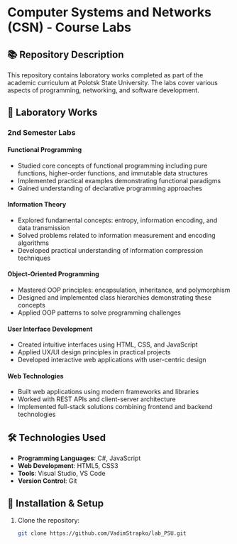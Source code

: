 # Computer Systems and Networks (CSN) - Course Labs

## 📚 Repository Description
This repository contains laboratory works completed as part of the academic curriculum at Polotsk State University. The labs cover various aspects of programming, networking, and software development.

## 🧪 Laboratory Works

### 2nd Semester Labs

#### Functional Programming
- Studied core concepts of functional programming including pure functions, higher-order functions, and immutable data structures
- Implemented practical examples demonstrating functional paradigms
- Gained understanding of declarative programming approaches

#### Information Theory
- Explored fundamental concepts: entropy, information encoding, and data transmission
- Solved problems related to information measurement and encoding algorithms
- Developed practical understanding of information compression techniques

#### Object-Oriented Programming
- Mastered OOP principles: encapsulation, inheritance, and polymorphism
- Designed and implemented class hierarchies demonstrating these concepts
- Applied OOP patterns to solve programming challenges

#### User Interface Development
- Created intuitive interfaces using HTML, CSS, and JavaScript
- Applied UX/UI design principles in practical projects
- Developed interactive web applications with user-centric design

#### Web Technologies
- Built web applications using modern frameworks and libraries
- Worked with REST APIs and client-server architecture
- Implemented full-stack solutions combining frontend and backend technologies

## 🛠️ Technologies Used
- **Programming Languages**: C#, JavaScript
- **Web Development**: HTML5, CSS3
- **Tools**: Visual Studio, VS Code
- **Version Control**: Git

## 🚀 Installation & Setup
1. Clone the repository:
   ```bash
   git clone https://github.com/VadimStrapko/lab_PSU.git

